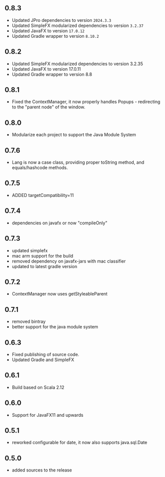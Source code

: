 ## 0.8.3
- Updated JPro dependencies to version `2024.3.3`
- Updated SimpleFX modularized dependencies to version `3.2.37`
- Updated JavaFX to version `17.0.12`
- Updated Gradle wrapper to version `8.10.2`

## 0.8.2
- Updated SimpleFX modularized dependencies to version 3.2.35
- Updated JavaFX to version 17.0.11
- Updated Gradle wrapper to version 8.8

## 0.8.1
- Fixed the ContextManager, it now properly handles Popups - redirecting to the "parent node" of the window.

## 0.8.0
- Modularize each project to support the Java Module System

## 0.7.6
- Lang is now a case class, providing proper toString method, and equals/hashcode methods.

## 0.7.5
- ADDED targetCompatibility=11

## 0.7.4
- dependencies on javafx or now "compileOnly"

## 0.7.3
- updated simplefx
- mac arm support for the build
- removed dependency on javafx-jars with mac classifier
- updated to latest gradle version

## 0.7.2
- ContextManager now uses getStyleableParent

## 0.7.1
- removed bintray
- better support for the java module system

## 0.6.3
- Fixed publishing of source code.
- Updated Gradle and SimpleFX

## 0.6.1
- Build based on Scala 2.12

## 0.6.0
- Support for JavaFX11 and upwards

## 0.5.1
- reworked configurable for date, it now also supports java.sql.Date

## 0.5.0
- added sources to the release 